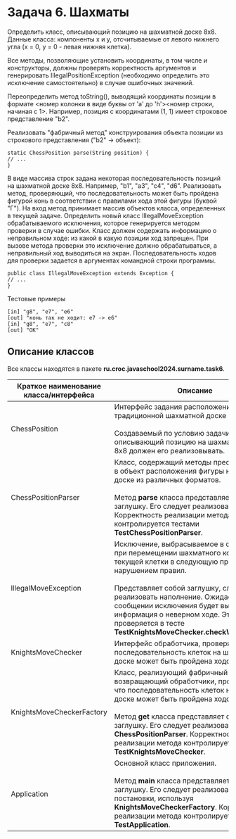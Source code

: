 # Задача 6. Шахматы


Определить класс, описывающий позицию на шахматной доске 8x8.
Данные класса: компоненты x и y, отсчитываемые от левого нижнего угла (x = 0, y = 0 - левая нижняя
клетка).

Все методы, позволяющие установить координаты, в том числе и конструкторы,
должны проверять корректность аргументов и генерировать
IllegalPositionException (необходимо определить это исключение
самостоятельно) в случае ошибочных значений.

Переопределить метод toString(), выводящий координаты позиции в формате
<номер колонки в виде буквы от 'a' до 'h'><номер строки, начиная с 1>. Например,
позиция с координатами (1, 1) имеет строковое представление "b2".

Реализовать "фабричный метод" конструирования объекта позиции из строкового
представления ("b2" -> объект):
```
static ChessPosition parse(String position) {
// ...
}
```
В виде массива строк задана некоторая последовательность позиций на шахматной
доске 8x8. Например, "b1", "a3", "c4", "d6". Реализовать метод, проверяющий, что
последовательность может быть пройдена фигурой конь в соответствии с правилами
хода этой фигуры (буквой "Г"). На вход метод принимает массив объектов класса,
определенных в текущей задаче.
Определить новый класс IllegalMoveException обрабатываемого исключения,
которое генерируется методом проверки в случае ошибки. Класс должен содержать
информацию о неправильном ходе: из какой в какую позиции ход запрещен. При
вызове метода проверки это исключение должно обрабатываться, а неправильный ход
выводиться на экран. Последовательность ходов для проверки задается в аргументах
командной строки программы.
```
public class IllegalMoveException extends Exception {
// ...
}
```
Тестовые примеры
```
[in] "g8", "e7", "e6"
[out] "конь так не ходит: e7 -> e6"
[in] "g8", "e7", "c8"
[out] "OK"
```

## Описание классов
Все классы находятся в пакете **ru.croc.javaschool2024.surname.task6**.

| Краткое наименование класса/интерфейса | Описание |
|------|------|
| ChessPosition | Интерфейс задания расположения фигуры на традиционной шахматной доске 8x8. <br/><br/> Создаваемый по условию задачи класс, описывающий позицию на шахматной доске 8x8 должен его реализовывать. |
| ChessPositionParser | Класс, содержащий методы преобразования в объект расположения фигуры на шахматной доске из различных форматов. <br/><br/> Метод **parse** класса представляет собой заглушку. Его следует реализовать. Корректность реализации метода контролируется тестами **TestChessPositionParser**. |
| IllegalMoveException | Исключение, выбрасываемое в случае, если при перемещении шахматного коня из текущей клетки в следующую происходит с нарушением правил. <br/><br/> Представляет собой заглушку, следует реализовать наполнение. Ожидается, что в сообщении исключения будет выводится информация о неверном ходе. Это проверяется в тесте **TestKnightsMoveChecker.checkWrongMove()**. |
| KnightsMoveChecker | Интерфейс обработчика, проверяющего, что последовательность клеток на шахматной доске может быть пройдена ходом коня. |
| KnightsMoveCheckerFactory | Класс, реализующий фабричный метод, возвращающий обработчики, проверяющие, что последовательность клеток на шахматной доске может быть пройдена ходом коня. <br/><br/> Метод **get** класса представляет собой заглушку. Его следует реализовать, используя **ChessPositionParser**. Корректность реализации метода контролируется тестами **TestKnightsMoveChecker**. |
| Application | Основной класс приложения. <br/><br/> Метод **main** класса представляет собой заглушку. Его следует реализовать согласно постановки, используя **KnightsMoveCheckerFactory**. Корректность реализации метода контролируется тестами **TestApplication**. |
